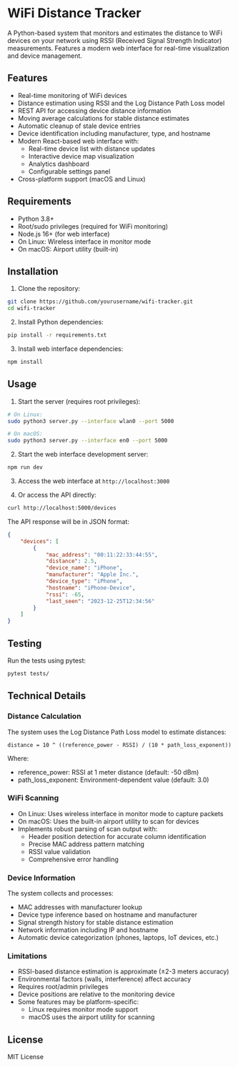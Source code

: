 # WiFi Distance Tracker

A Python-based system that monitors and estimates the distance to WiFi devices on your network using RSSI (Received Signal Strength Indicator) measurements. Features a modern web interface for real-time visualization and device management.

## Features

- Real-time monitoring of WiFi devices
- Distance estimation using RSSI and the Log Distance Path Loss model
- REST API for accessing device distance information
- Moving average calculations for stable distance estimates
- Automatic cleanup of stale device entries
- Device identification including manufacturer, type, and hostname
- Modern React-based web interface with:
  - Real-time device list with distance updates
  - Interactive device map visualization
  - Analytics dashboard
  - Configurable settings panel
- Cross-platform support (macOS and Linux)

## Requirements

- Python 3.8+
- Root/sudo privileges (required for WiFi monitoring)
- Node.js 16+ (for web interface)
- On Linux: Wireless interface in monitor mode
- On macOS: Airport utility (built-in)

## Installation

1. Clone the repository:
```bash
git clone https://github.com/yourusername/wifi-tracker.git
cd wifi-tracker
```

2. Install Python dependencies:
```bash
pip install -r requirements.txt
```

3. Install web interface dependencies:
```bash
npm install
```

## Usage

1. Start the server (requires root privileges):
```bash
# On Linux:
sudo python3 server.py --interface wlan0 --port 5000

# On macOS:
sudo python3 server.py --interface en0 --port 5000
```

2. Start the web interface development server:
```bash
npm run dev
```

3. Access the web interface at `http://localhost:3000`

4. Or access the API directly:
```bash
curl http://localhost:5000/devices
```

The API response will be in JSON format:
```json
{
    "devices": [
        {
            "mac_address": "00:11:22:33:44:55",
            "distance": 2.5,
            "device_name": "iPhone",
            "manufacturer": "Apple Inc.",
            "device_type": "iPhone",
            "hostname": "iPhone-Device",
            "rssi": -65,
            "last_seen": "2023-12-25T12:34:56"
        }
    ]
}
```

## Testing

Run the tests using pytest:
```bash
pytest tests/
```

## Technical Details

### Distance Calculation

The system uses the Log Distance Path Loss model to estimate distances:
```
distance = 10 ^ ((reference_power - RSSI) / (10 * path_loss_exponent))
```

Where:
- reference_power: RSSI at 1 meter distance (default: -50 dBm)
- path_loss_exponent: Environment-dependent value (default: 3.0)

### WiFi Scanning

- On Linux: Uses wireless interface in monitor mode to capture packets
- On macOS: Uses the built-in airport utility to scan for devices
- Implements robust parsing of scan output with:
  - Header position detection for accurate column identification
  - Precise MAC address pattern matching
  - RSSI value validation
  - Comprehensive error handling

### Device Information

The system collects and processes:
- MAC addresses with manufacturer lookup
- Device type inference based on hostname and manufacturer
- Signal strength history for stable distance estimation
- Network information including IP and hostname
- Automatic device categorization (phones, laptops, IoT devices, etc.)

### Limitations

- RSSI-based distance estimation is approximate (±2-3 meters accuracy)
- Environmental factors (walls, interference) affect accuracy
- Requires root/admin privileges
- Device positions are relative to the monitoring device
- Some features may be platform-specific:
  - Linux requires monitor mode support
  - macOS uses the airport utility for scanning

## License

MIT License
